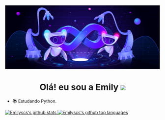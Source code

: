 ![MastHead](https://github.com/Emilyscs/images/blob/main/rect1234.png)

<h1 align="center"> Olá! eu sou a Emily <img src="https://img.icons8.com/color/48/000000/cat_in_the_bin.png"/> </h1>

  - 📚 Estudando Python.
  
  <div>
    <a href="https://github.com/emilyscs">
       <img height="180em" src="https://github-readme-stats.vercel.app/api?username=emilyscs&show_icons=true&theme=tokyonight&count_private=true" alt="Emilyscs's     github stats" />
        <img height="180em" src="https://github-readme-stats.vercel.app/api/top-langs/?username=emilyscs&theme=tokyonight&layout=compact" alt="Emilyscs's github top languages"/>
    </a>
  </div>
